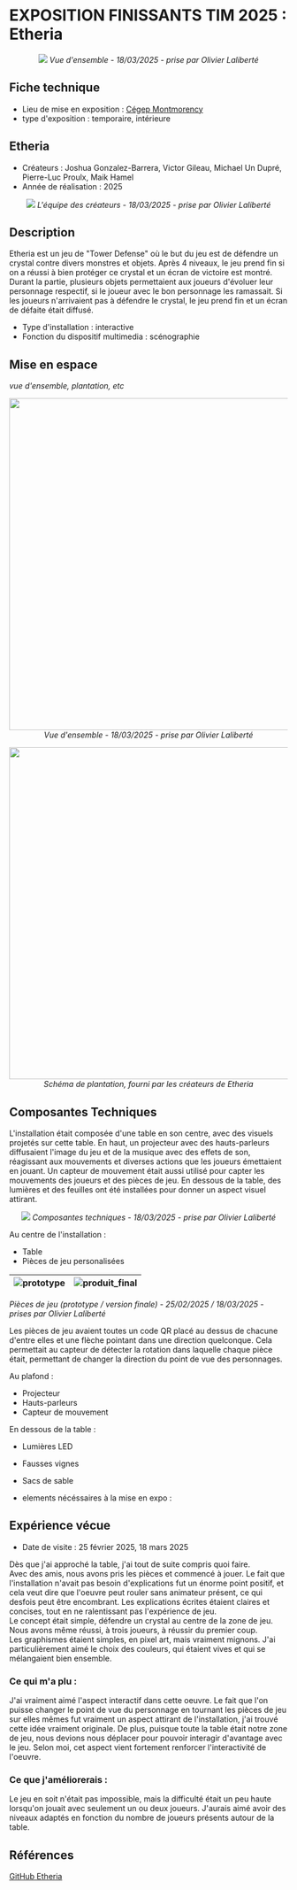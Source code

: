# EXPOSITION FINISSANTS TIM 2025 : Etheria

<p align="center">
  <img src="./images/etheria/ehteria_vue_jeu_horizontal.jpg">
  <i>Vue d'ensemble - 18/03/2025 - prise par Olivier Laliberté</i>
</p>

## Fiche technique

- Lieu de mise en exposition : [Cégep Montmorency](https://www.google.com/maps/place/Montmorency+College/@45.5598887,-73.7218992,17z/data=!3m2!4b1!5s0x4cc922377e2434df:0x98f825893e4ee3b0!4m6!3m5!1s0x4cc9223815890e79:0xe7408a77564697c4!8m2!3d45.5598887!4d-73.7193243!16zL20vMDdrdHJ4?entry=ttu&g_ep=EgoyMDI1MDMyNC4wIKXMDSoASAFQAw%3D%3D)
- type d'exposition : temporaire, intérieure

## Etheria

- Créateurs : Joshua Gonzalez-Barrera, Victor Gileau, Michael Un Dupré, Pierre-Luc Proulx, Maik Hamel
- Année de réalisation : 2025

<p align="center">
  <img src="./images/etheria/etheria_equipe.jpg">
  <i>L'équipe des créateurs - 18/03/2025 - prise par Olivier Laliberté</i>
</p>

## Description
Etheria est un jeu de "Tower Defense" où le but du jeu est de défendre un crystal contre divers monstres et objets. Après 4 niveaux, le jeu prend fin si on a réussi à bien protéger ce crystal et un écran de victoire est montré. Durant la partie, plusieurs objets permettaient aux joueurs d'évoluer leur personnage respectif, si le joueur avec le bon personnage les ramassait. Si les joueurs n'arrivaient pas à défendre le crystal, le jeu prend fin et un écran de défaite était diffusé.

- Type d'installation : interactive
- Fonction du dispositif multimedia : scénographie

## Mise en espace

*vue d'ensemble, plantation, etc*

<p align="center">
  <img src="./images/etheria/.jpg" width="600px">
  <i>Vue d'ensemble - 18/03/2025 - prise par Olivier Laliberté</i>
</p>

<p align="center">
  <img src="./images/etheria/etheria_plantation.jpg" width="600px">
  <i>Schéma de plantation, fourni par les créateurs de Etheria</i>
</p>

## Composantes Techniques
L'installation était composée d'une table en son centre, avec des visuels projetés sur cette table. En haut, un projecteur avec des hauts-parleurs diffusaient l'image du jeu et de la musique avec des effets de son, réagissant aux mouvements et diverses actions que les joueurs émettaient en jouant. Un capteur de mouvement était aussi utilisé pour capter les mouvements des joueurs et des pièces de jeu. En dessous de la table, des lumières et des feuilles ont été installées pour donner un aspect visuel attirant. 

<p align="center">
  <img src="./images/etheria/etheria_montage.jpg">
  <i>Composantes techniques - 18/03/2025 - prise par Olivier Laliberté</i>
</p>

Au centre de l'installation : 
- Table
- Pièces de jeu personalisées

![prototype](./images/etheria/prototype_piece_de_jeu.jpg) | ![produit_final](./images/etheria/etheria_final_piece_de_jeu.jpg)
:-------------------------:|:-------------------------:

*Pièces de jeu (prototype / version finale) - 25/02/2025 / 18/03/2025 - prises par Olivier Laliberté*

Les pièces de jeu avaient toutes un code QR placé au dessus de chacune d'entre elles et une flèche pointant dans une direction quelconque. Cela permettait au capteur de détecter la rotation dans laquelle chaque pièce était, permettant de changer la direction du point de vue des personnages.

Au plafond : 
- Projecteur
- Hauts-parleurs
- Capteur de mouvement

En dessous de la table : 
- Lumières LED
- Fausses vignes
- Sacs de sable

- elements nécéssaires à la mise en expo :

## Expérience vécue 
- Date de visite : 25 février 2025, 18 mars 2025

Dès que j'ai approché la table, j'ai tout de suite compris quoi faire. <br>
Avec des amis, nous avons pris les pièces et commencé à jouer. Le fait que l'installation n'avait pas besoin d'explications fut un énorme point positif, et cela veut dire que l'oeuvre peut rouler sans animateur présent, ce qui desfois peut être encombrant. Les explications écrites étaient claires et concises, tout en ne ralentissant pas l'expérience de jeu. <br>
Le concept était simple, défendre un crystal au centre de la zone de jeu. Nous avons même réussi, à trois joueurs, à réussir du premier coup. <br>
Les graphismes étaient simples, en pixel art, mais vraiment mignons. J'ai particulièrement aimé le choix des couleurs, qui étaient vives et qui se mélangaient bien ensemble.

### Ce qui m'a plu :
J'ai vraiment aimé l'aspect interactif dans cette oeuvre. Le fait que l'on puisse changer le point de vue du personnage en tournant les pièces de jeu sur elles mêmes fut vraiment un aspect attirant de l'installation, j'ai trouvé cette idée vraiment originale. De plus, puisque toute la table était notre zone de jeu, nous devions nous déplacer pour pouvoir interagir d'avantage avec le jeu. Selon moi, cet aspect vient fortement renforcer l'interactivité de l'oeuvre.

### Ce que j'améliorerais :
Le jeu en soit n'était pas impossible, mais la difficulté était un peu haute lorsqu'on jouait avec seulement un ou deux joueurs. J'aurais aimé avoir des niveaux adaptés en fonction du nombre de joueurs présents autour de la table.

## Références
[GitHub Etheria](https://ethereal-creators.github.io/Etheria/#/)
